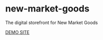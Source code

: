 new-market-goods
================

The digital storefront for New Market Goods

[DEMO SITE](http://urbanlaunchpad.github.io/new-market-goods/)
